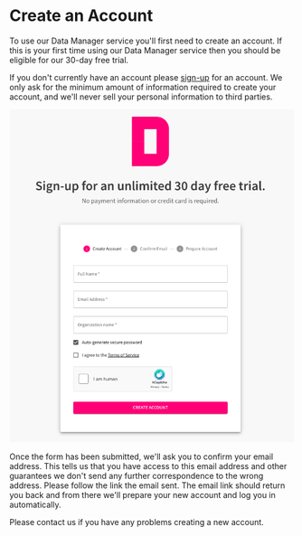 # Create an Account

To use our Data Manager service you'll first need to create an account. If this is your first time using our Data Manager service then you should be eligible for our 30-day free trial.

If you don't currently have an account please [sign-up](/sign-up/data-manager) for an account. We only ask for the minimum amount of information required to create your account, and we'll never sell your personal information to third parties.

![Create Ingest Endpoint](/img/data-manager/create-account.png)

Once the form has been submitted, we'll ask you to confirm your email address. This tells us that you have access to this email address and other guarantees we don't send any further correspondence to the wrong address. Please follow the link the email sent. The email link should return you back and from there we'll prepare your new account and log you in automatically.

Please contact us if you have any problems creating a new account.